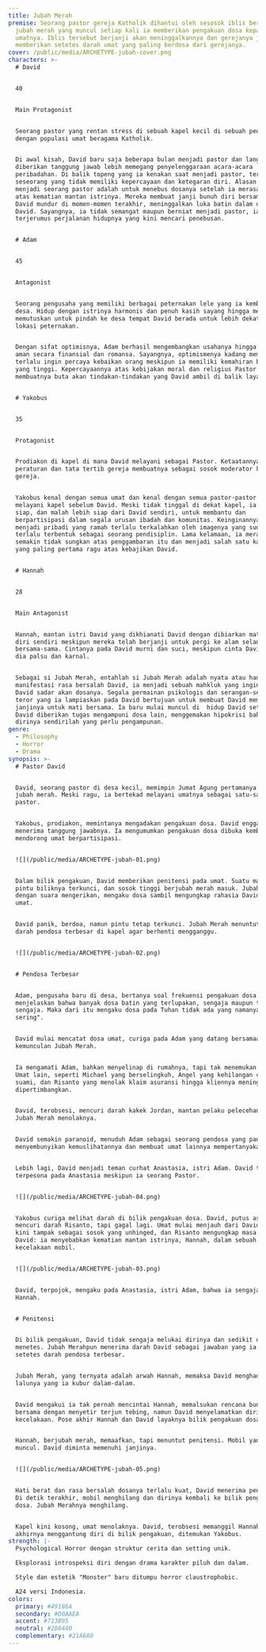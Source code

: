 ```yaml
---
title: Jubah Merah
premise: Seorang pastor gereja Katholik dihantui oleh sesosok iblis berbentuk
  jubah merah yang muncul setiap kali ia memberikan pengakuan dosa kepada
  umatnya. Iblis tersebut berjanji akan meninggalkannya dan gerejanya jika ia
  memberikan setetes darah umat yang paling berdosa dari gerejanya.
cover: /public/media/ARCHETYPE-jubah-cover.png
characters: >-
  # David


  40


  Main Protagonist


  Seorang pastor yang rentan stress di sebuah kapel kecil di sebuah pedesaan
  dengan populasi umat beragama Katholik.


  Di awal kisah, David baru saja beberapa bulan menjadi pastor dan langsung
  diberikan tanggung jawab lebih memegang penyelenggaraan acara-acara
  peribadahan. Di balik topeng yang ia kenakan saat menjadi pastor, terdapat
  seseorang yang tidak memiliki kepercayaan dan ketegaran diri. Alasan ia
  menjadi seorang pastor adalah untuk menebus dosanya setelah ia merasa bersalah
  atas kematian mantan istrinya. Mereka membuat janji bunuh diri bersama, namun
  David mundur di momen-momen terakhir, meninggalkan luka batin dalam di benak
  David. Sayangnya, ia tidak semangat maupun berniat menjadi pastor, ia hanya
  terjerumus perjalanan hidupnya yang kini mencari penebusan.


  # Adam


  45


  Antagonist


  Seorang pengusaha yang memiliki berbagai peternakan lele yang ia kembangkan di
  desa. Hidup dengan istrinya harmonis dan penuh kasih sayang hingga mereka
  memutuskan untuk pindah ke desa tempat David berada untuk lebih dekat ke
  lokasi peternakan.


  Dengan sifat optimisnya, Adam berhasil mengembangkan usahanya hingga hidupnya
  aman secara finansial dan romansa. Sayangnya, optimismenya kadang membuatnya
  terlalu ingin percaya kebaikan orang meskipun ia memiliki kemahiran bisnis
  yang tinggi. Kepercayaannya atas kebijakan moral dan religius Pastor David
  membuatnya buta akan tindakan-tindakan yang David ambil di balik layar.


  # Yakobus


  35


  Protagonist


  Prodiakon di kapel di mana David melayani sebagai Pastor. Ketaatannya atas
  peraturan dan tata tertib gereja membuatnya sebagai sosok moderator komunitas
  gereja.


  Yakobus kenal dengan semua umat dan kenal dengan semua pastor-pastor yang
  melayani kapel sebelum David. Meski tidak tinggal di dekat kapel, ia selalu
  siap, dan malah lebih siap dari David sendiri, untuk membantu dan
  berpartisipasi dalam segala urusan ibadah dan komunitas. Keinginannya untuk
  menjadi pribadi yang ramah terlalu terkalahkan oleh imagenya yang sudah
  terlalu terbentuk sebagai seorang pendisiplin. Lama kelamaan, ia merasa
  semakin tidak sungkan atas penggambaran itu dan menjadi salah satu karakter
  yang paling pertama ragu atas kebajikan David.


  # Hannah


  28


  Main Antagonist


  Hannah, mantan istri David yang dikhianati David dengan dibiarkan mati bunuh
  diri sendiri meskipun mereka telah berjanji untuk pergi ke alam selanjutnya
  bersama-sama. Cintanya pada David murni dan suci, meskipun cinta David untuk
  dia palsu dan karnal.


  Sebagai si Jubah Merah, entahlah si Jubah Merah adalah nyata atau hanya
  manifestasi rasa bersalah David, ia menjadi sebuah mahkluk yang ingin membuat
  David sadar akan dosanya. Segala permainan psikologis dan serangan-serangan
  teror yang ia lampiaskan pada David bertujuan untuk membuat David memenuhi
  janjinya untuk mati bersama. Ia baru mulai muncul di  hidup David setelah
  David diberikan tugas mengampuni dosa lain, menggemakan hipokrisi bahwa
  dirinya sendirilah yang perlu pengampunan.
genre:
  - Philosophy
  - Horror
  - Drama
synopsis: >-
  # Pastor David


  David, seorang pastor di desa kecil, memimpin Jumat Agung pertamanya dengan
  jubah merah. Meski ragu, ia bertekad melayani umatnya sebagai satu-satunya
  pastor.


  Yakobus, prodiakon, memintanya mengadakan pengakuan dosa. David enggan, tapi
  menerima tanggung jawabnya. Ia mengumumkan pengakuan dosa dibuka kembali,
  mendorong umat berpartisipasi.


  ![](/public/media/ARCHETYPE-jubah-01.png)


  Dalam bilik pengakuan, David memberikan penitensi pada umat. Suatu malam,
  pintu biliknya terkunci, dan sosok tinggi berjubah merah masuk. Jubah Merah,
  dengan suara mengerikan, mengaku dosa sambil mengungkap rahasia David dan
  umat.


  David panik, berdoa, namun pintu tetap terkunci. Jubah Merah menuntut setetes
  darah pendosa terbesar di kapel agar berhenti mengganggu.


  ![](/public/media/ARCHETYPE-jubah-02.png)


  # Pendosa Terbesar


  Adam, pengusaha baru di desa, bertanya soal frekuensi pengakuan dosa. David
  menjelaskan bahwa banyak dosa batin yang terlupakan, sengaja maupun tidak
  sengaja. Maka dari itu mengaku dosa pada Tuhan tidak ada yang namanya "terlalu
  sering".


  David mulai mencatat dosa umat, curiga pada Adam yang datang bersamaan
  kemunculan Jubah Merah.


  Ia mengamati Adam, bahkan menyelinap di rumahnya, tapi tak menemukan bukti.
  Umat lain, seperti Michael yang berselingkuh, Angel yang kehilangan cinta pada
  suami, dan Risanto yang menolak klaim asuransi hingga kliennya meninggal, juga
  dipertimbangkan.


  David, terobsesi, mencuri darah kakek Jordan, mantan pelaku pelecehan, namun
  Jubah Merah menolaknya.


  David semakin paranoid, menuduh Adam sebagai seorang pendosa yang pandai
  menyembunyikan kemuslihatannya dan membuat umat lainnya mempertanyakan pula.


  Lebih lagi, David menjadi teman curhat Anastasia, istri Adam. David terlihat
  terpesona pada Anastasia meskipun ia seorang Pastor.


  ![](/public/media/ARCHETYPE-jubah-04.png)


  Yakobus curiga melihat darah di bilik pengakuan dosa. David, putus asa,
  mencuri darah Risanto, tapi gagal lagi. Umat mulai menjauh dari David yang
  kini tampak sebagai sosok yang unhinged, dan Risanto mengungkap masa lalu
  David: ia menyebabkan kematian mantan istrinya, Hannah, dalam sebuah
  kecelakaan mobil.


  ![](/public/media/ARCHETYPE-jubah-03.png)


  David, terpojok, mengaku pada Anastasia, istri Adam, bahwa ia sengaja membunuh
  Hannah.


  # Penitensi


  Di bilik pengakuan, David tidak sengaja melukai dirinya dan sedikit darah
  menetes. Jubah Merahpun menerima darah David sebagai jawaban yang ia cari,
  setetes darah pendosa terbesar.


  Jubah Merah, yang ternyata adalah arwah Hannah, memaksa David menghadapi masa
  lalunya yang ia kubur dalam-dalam.


  David mengakui ia tak pernah mencintai Hannah, memalsukan rencana bunuh diri
  bersama dengan menyetir terjun tebing, namun David menyelamatkan diri saat
  kecelakaan. Pose akhir Hannah dan David layaknya bilik pengakuan dosa.


  Hannah, berjubah merah, memaafkan, tapi menuntut penitensi. Mobil yang sama
  muncul. David diminta memenuhi janjinya.


  ![](/public/media/ARCHETYPE-jubah-05.png)


  Hati berat dan rasa bersalah dosanya terlalu kuat, David menerima penitensi.
  Di detik terakhir, mobil menghilang dan dirinya kembali ke bilik pengakuan
  dosa. Jubah Merahnya menghilang.


  Kapel kini kosong, umat menolaknya. David, terobsesi memanggil Hannah,
  akhirnya menggantung diri di bilik pengakuan, ditemukan Yakobus.
strength: |-
  Psychological Horror dengan struktur cerita dan setting unik.

  Eksplorasi introspeksi diri dengan drama karakter piluh dan dalam.

  Style dan estetik "Monster" baru ditumpu horror claustrophobic.

  A24 versi Indonesia.
colors:
  primary: #49186A
  secondary: #D0AAEA
  accent: #713B95
  neutral: #280440
  complementary: #21A680
---
```

